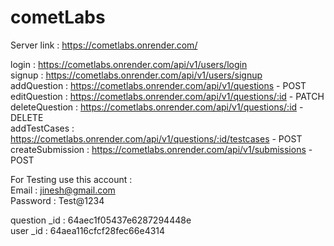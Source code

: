 # cometLabs
Server link : https://cometlabs.onrender.com/

login : https://cometlabs.onrender.com/api/v1/users/login </br>
signup : https://cometlabs.onrender.com/api/v1/users/signup </br>
addQuestion : https://cometlabs.onrender.com/api/v1/questions - POST </br>
editQuestion : https://cometlabs.onrender.com/api/v1/questions/:id - PATCH </br>
deleteQuestion : https://cometlabs.onrender.com/api/v1/questions/:id - DELETE </br>
addTestCases : https://cometlabs.onrender.com/api/v1/questions/:id/testcases - POST </br>
createSubmission : https://cometlabs.onrender.com/api/v1/submissions - POST </br>

For Testing use this account : </br>
Email : jinesh@gmail.com </br>
Password : Test@1234 </br>

question   _id : 64aec1f05437e6287294448e </br>
user   _id : 64aea116cfcf28fec66e4314 </br>
